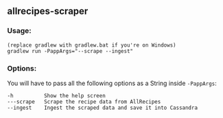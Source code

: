 ## allrecipes-scraper

### Usage: 
```shell
(replace gradlew with gradlew.bat if you're on Windows)
gradlew run -PappArgs="--scrape --ingest"
```

### Options:
You will have to pass all the following options as a String inside `-PappArgs`:
```
-h          Show the help screen
---scrape   Scrape the recipe data from AllRecipes
--ingest    Ingest the scraped data and save it into Cassandra
```